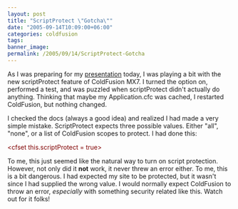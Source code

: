 ```yaml
---
layout: post
title: "ScriptProtect \"Gotcha\""
date: "2005-09-14T10:09:00+06:00"
categories: coldfusion 
tags: 
banner_image: 
permalink: /2005/09/14/ScriptProtect-Gotcha
---
```


As I was preparing for my <a href="http://www.macromedia.com/cfusion/event/index.cfm?event=detail&id=288085&loc=en_us">presentation</a> today, I was playing a bit with the new scriptProtect feature of ColdFusion MX7. I turned the option on, performed a test, and was puzzled when scriptProtect didn't actually do anything. Thinking that maybe my Application.cfc was cached, I restarted ColdFusion, but nothing changed.

I checked the docs (always a good idea) and realized I had made a very simple mistake. ScriptProtect expects three possible values. Either "all", "none", or a list of ColdFusion scopes to protect. I had done this:

<div class="code"><FONT COLOR=MAROON>&lt;cfset this.scriptProtect = true&gt;</FONT></div>

To me, this just seemed like the natural way to turn on script protection. However, not only did it <b>not</b> work, it never threw an error either. To me, this is a bit dangerous. I had expected my site to be protected, but it wasn't since I had supplied the wrong value. I would normally expect ColdFusion to throw an error, <i>especially</i> with something security related like this. Watch out for it folks!